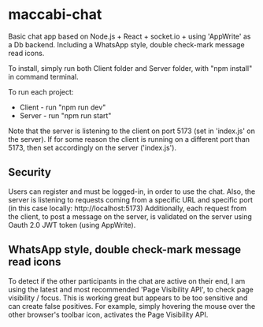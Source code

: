 # maccabi-chat
Basic chat app based on Node.js + React + socket.io + using 'AppWrite' as a Db backend.
Including a WhatsApp style, double check-mark message read icons.

To install, simply run both Client folder and Server folder, with "npm install" in command terminal.

To run each project:
* Client - run "npm run dev"
* Server - run "npm run start"

Note that the server is listening to the client on port 5173 (set in 'index.js' on the server).
If for some reason the client is running on a different port than 5173, then set accordingly on the server ('index.js').


Security
--------
Users can register and must be logged-in, in order to use the chat.
Also, the server is listening to requests coming from a specific URL and specific port (in this case locally: http://localhost:5173)
Additionally, each request from the client, to post a message on the server, is validated on the server using Oauth 2.0 JWT token (using AppWrite).


WhatsApp style, double check-mark message read icons
----------------------------------------------------
To detect if the other participants in the chat are active on their end, I am using the latest and most recommended 'Page Visibility API', to check page visibility / focus.
This is working great but appears to be too sensitive and can create false positives. For example, simply hovering the mouse over the other browser's toolbar icon, activates the Page Visibility API.


